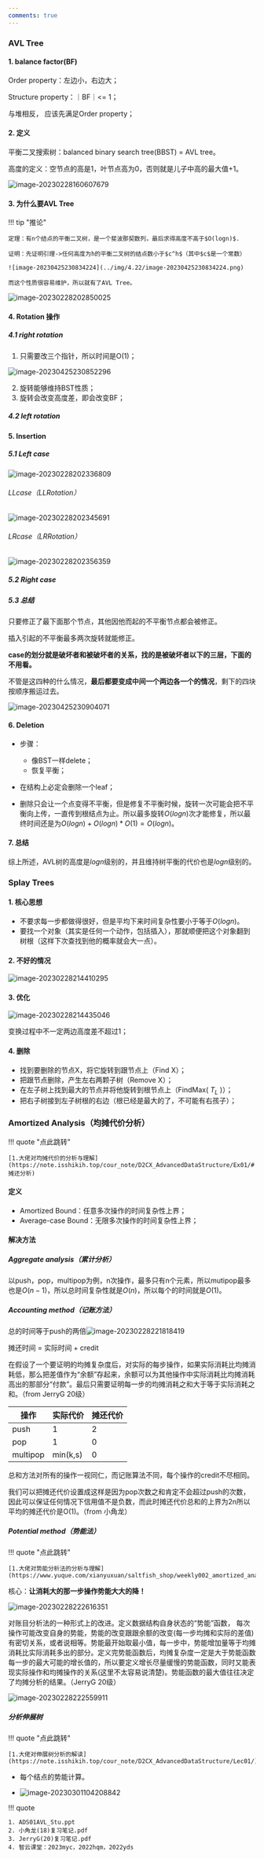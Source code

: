 ```yaml
---
comments: true
---
```

### AVL Tree

#### 1. balance factor(BF)

Order property：左边小，右边大；

Structure property：｜BF｜<= 1；

与堆相反， 应该先满足Order property；

#### 2. 定义

平衡二叉搜索树：balanced binary search tree(BBST) = AVL tree。

高度的定义：空节点的高是1，叶节点高为0，否则就是儿子中高的最大值+1。

![image-20230228160607679](../img/test/202302281606754.png)

#### 3. 为什么要AVL Tree

!!! tip "推论"

    定理：有n个结点的平衡二叉树，是一个斐波那契数列，最后求得高度不高于$O(logn)$.

    证明：先证明引理->任何高度为h的平衡二叉树的结点数小于$c^h$（其中$c$是一个常数）

    ![image-20230425230834224](../img/4.22/image-20230425230834224.png)

    而这个性质很容易维护，所以就有了AVL Tree。


![image-20230228202850025](../img/test/202302282028056.png)

#### 4. Rotation 操作

##### 4.1 right rotation

1. 只需要改三个指针，所以时间是O(1)；

![image-20230425230852296](../img/4.22/image-20230425230852296.png)

2. 旋转能够维持BST性质；
3. 旋转会改变高度差，即会改变BF；

##### 4.2 left rotation

#### 5. Insertion

##### 5.1 Left case

![image-20230228202336809](../img/test/202302282023880.png)

###### LLcase（LLRotation）

![image-20230228202345691](../img/test/202302282023709.png)

###### LRcase（LRRotation）

![image-20230228202356359](../img/test/202302282023378.png)

##### 5.2 Right case
##### 5.3 总结

只要修正了最下面那个节点，其他因他而起的不平衡节点都会被修正。

插入引起的不平衡最多两次旋转就能修正。

**case的划分就是破坏者和被破坏者的关系，找的是被破坏者以下的三层，下面的不用看。**

不管是这四种的什么情况，**最后都要变成中间一个两边各一个的情况**，剩下的四块按顺序搬运过去。

![image-20230425230904071](../img/4.22/image-20230425230904071.png)

#### 6. Deletion

- 步骤：
  - 像BST一样delete；
  - 恢复平衡；
- 在结构上必定会删除一个leaf；

- 删除只会让一个点变得不平衡，但是修复不平衡时候，旋转一次可能会把不平衡向上传，一直传到根结点为止。所以最多旋转$O(logn)$次才能修复，所以最终时间还是为$O(logn) + O(logn)* O(1) = O(logn)$。

#### 7. 总结

综上所述，AVL树的高度是$logn$级别的，并且维持树平衡的代价也是$logn$级别的。

### Splay Trees
#### 1. 核心思想
- 不要求每一步都做得很好，但是平均下来时间复杂性要小于等于$O(logn)$。
- 要找一个对象（其实是任何一个动作，包括插入），那就顺便把这个对象翻到树根（这样下次查找到他的概率就会大一点）。
#### 2. 不好的情况

![image-20230228214410295](../img/test/202302282144376.png)

#### 3. 优化

![image-20230228214435046](../img/test/202302282144075.png)

变换过程中不一定两边高度差不超过1；

#### 4. 删除

- 找到要删除的节点X，将它旋转到跟节点上（Find X）；
- 把跟节点删除，产生左右两颗子树（Remove X）；
- 在左子树上找到最大的节点并将他旋转到根节点上（FindMax( $T_L$ )）；
- 把右子树接到左子树根的右边（根已经是最大的了，不可能有右孩子）；

### Amortized Analysis（均摊代价分析）

!!! quote "点此跳转"

    [1.大佬对均摊代价的分析与理解](https://note.isshikih.top/cour_note/D2CX_AdvancedDataStructure/Ex01/#摊还分析)


#### 定义
- Amortized Bound：任意多次操作的时间复杂性上界；
- Average-case Bound：无限多次操作的时间复杂性上界；
#### 解决方法
##### Aggregate analysis（累计分析）

以push，pop，multipop为例，n次操作，最多只有n个元素，所以mutipop最多也是$O(n-1)$，所以总时间复杂性就是$O(n)$，所以每个的时间就是$O(1)$。

##### Accounting method（记账方法）
总的时间等于push的两倍![image-20230228221818419](../img/test/202302282218520.png)

摊还时间 = 实际时间 + credit

在假设了一个要证明的均摊复杂度后，对实际的每步操作，如果实际消耗比均摊消耗低，那么把差值作为“余额”存起来，余额可以为其他操作中实际消耗比均摊消耗高出的那部分“付款”。最后只需要证明每一步的均摊消耗之和大于等于实际消耗之和。（from JerryG 20级）

| 操作     | 实际代价 | 摊还代价 |
| -------- | -------- | -------- |
| push     | 1        | 2        |
| pop      | 1        | 0        |
| multipop | min(k,s) | 0        |

总和方法对所有的操作一视同仁，而记账算法不同，每个操作的credit不尽相同。

我们可以把摊还代价设置成这样是因为pop次数之和肯定不会超过push的次数，因此可以保证任何情况下信用值不是负数，而此时摊还代价总和的上界为2n所以平均的摊还代价是O(1)。（from 小角龙）

##### Potential method（势能法）

!!! quote "点此跳转"

    [1.大佬对势能分析法的分析与理解](https://www.yuque.com/xianyuxuan/saltfish_shop/weekly002_amortized_analysis#KmnY6)

核心：**让消耗大的那一步操作势能大大的降！**

![image-20230228222616351](../img/test/202302282226383.png)

对账目分析法的一种形式上的改进。定义数据结构自身状态的“势能”函数， 每次操作可能改变自身的势能，势能的改变跟跟余额的改变(每一步均摊和实际的差值)有密切关系，或者说相等。势能最开始取最小值，每一步中，势能增加量等于均摊消耗比实际消耗多出的部分。定义完势能函数后，均摊复杂度一定是大于势能函数每一步的最大可能的增长值的，所以要定义增长尽量缓慢的势能函数，同时又能表现实际操作和均摊操作的关系(这里不太容易说清楚)。势能函数的最大值往往决定了均摊分析的结果。（JerryG 20级）

![image-20230228222559911](../img/test/202302282225992.png)

##### 分析伸展树
!!! quote "点此跳转"

    [1.大佬对伸展树分析的解读](https://note.isshikih.top/cour_note/D2CX_AdvancedDataStructure/Lec01/)

- 每个结点的势能计算。

- ![image-20230301104208842](../img/test/202303011042925.png)

!!! quote

    1. ADS01AVL_Stu.ppt
    2. 小角龙(18)复习笔记.pdf
    3. JerryG(20)复习笔记.pdf
    4. 智云课堂：2023myc，2022hqm，2022yds
